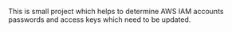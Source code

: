 This is small project which helps to determine AWS IAM accounts passwords and access keys which need to be updated.
